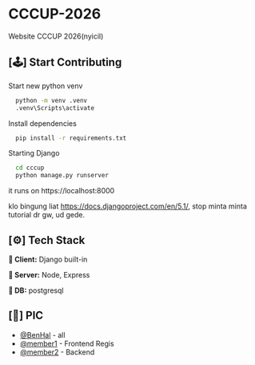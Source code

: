 
# CCCUP-2026

Website CCCUP 2026(nyicil)
## [🕹️] Start Contributing

Start new python venv
```bash
  python -m venv .venv
  .venv\Scripts\activate
```

Install dependencies
```bash
  pip install -r requirements.txt
```

Starting Django
```bash
  cd cccup
  python manage.py runserver
```

it runs on https://localhost:8000

klo bingung liat https://docs.djangoproject.com/en/5.1/, stop minta minta tutorial dr gw, ud gede.
## [⚙️] Tech Stack

**🎨 Client:** Django built-in

**🚀 Server:** Node, Express

**🧰 DB:** postgresql


## [🤵] PIC

 - [@BenHal](https://github.com/Benedict02) - all
 - [@member1](https://github.com) - Frontend Regis
 - [@member2](https://github.com) - Backend
